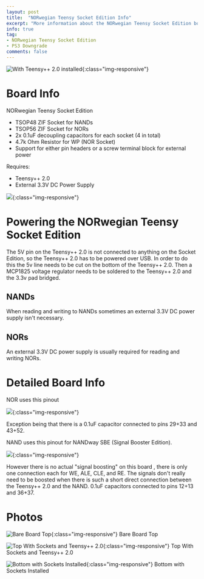 ```yaml
---
layout: post
title:  "NORwegian Teensy Socket Edition Info"
excerpt: "More information about the NORwegian Teensy Socket Edition board itself"
info: true
tag:
- NORwegian Teensy Socket Edition 
- PS3 Downgrade
comments: false
---
```

![With Teensy++ 2.0 installed](https://i.imgur.com/OxOtkvV.jpg){:class="img-responsive"}

# Board Info
NORwegian Teensy Socket Edition

* TSOP48 ZIF Socket for NANDs
* TSOP56 ZIF Socket for NORs
* 2x 0.1uF decoupling capacitors for each socket (4 in total)
* 4.7k Ohm Resistor for WP (NOR Socket)
* Support for either pin headers or a screw terminal block for external power

Requires:
* Teensy++ 2.0
* External 3.3V DC Power Supply

![](https://i.imgur.com/KIAuCVC.jpg){:class="img-responsive"}



# Powering the NORwegian Teensy Socket Edition
The 5V pin on the Teensy++ 2.0 is not connected to anything on the Socket Edition, so the Teensy++ 2.0 has to be powered over USB. In order to do this the 5v line needs to be cut on the bottom of the Teensy++ 2.0. Then a MCP1825 voltage regulator needs to be soldered to the Teensy++ 2.0 and the 3.3v pad bridged.

## NANDs
When reading and writing to NANDs sometimes an external 3.3V DC power supply isn't necessary.

## NORs
An external 3.3V DC power supply is usually required for reading and writing NORs.

# Detailed Board Info

NOR uses this pinout

![](https://i.imgur.com/Zx64QzN.gif){:class="img-responsive"}

Exception being that there is a 0.1uF capacitor connected to pins 29+33 and 43+52.

NAND uses this pinout for NANDway SBE (Signal Booster Edition). 

![](https://i.imgur.com/hodHGCp.jpg){:class="img-responsive"}

However there is no actual "signal boosting" on this board , there is only one connection each for WE, ALE, CLE, and RE. The signals don't really need to be boosted when there is such a short direct connection between the Teensy++ 2.0 and the NAND. 0.1uF capacitors connected to pins 12+13 and 36+37.

# Photos

![Bare Board Top](https://i.imgur.com/JpjX1oX.jpg){:class="img-responsive"}
Bare Board Top

![Top With Sockets and Teensy++ 2.0](https://i.imgur.com/Y73uqSJ.jpg){:class="img-responsive"}
Top With Sockets and Teensy++ 2.0

![Bottom with Sockets Installed](https://i.imgur.com/MdSOWkf.jpg){:class="img-responsive"}
Bottom with Sockets Installed